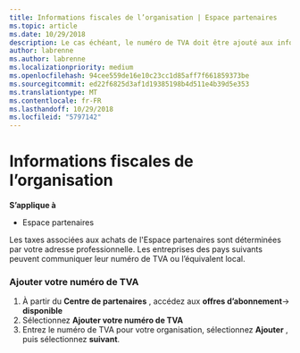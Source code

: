 ```yaml
---
title: Informations fiscales de l’organisation | Espace partenaires
ms.topic: article
ms.date: 10/29/2018
description: Le cas échéant, le numéro de TVA doit être ajouté aux informations de votre organisation
author: labrenne
ms.author: labrenne
ms.localizationpriority: medium
ms.openlocfilehash: 94cee559de16e10c23cc1d85aff7f661859373be
ms.sourcegitcommit: ed22f6825d3af1d19385198b4d511e4b39d5e353
ms.translationtype: MT
ms.contentlocale: fr-FR
ms.lasthandoff: 10/29/2018
ms.locfileid: "5797142"
---
```

# <a name="organization-tax-information"></a>Informations fiscales de l’organisation

**S’applique à**

-  Espace partenaires

Les taxes associées aux achats de l'Espace partenaires sont déterminées par votre adresse professionnelle. Les entreprises des pays suivants peuvent communiquer leur numéro de TVA ou l’équivalent local.

### <a name="add-your-vat-id"></a>Ajouter votre numéro de TVA

1.  À partir du **Centre de partenaires** , accédez aux **offres d’abonnement**-> **disponible**
2.  Sélectionnez **Ajouter votre numéro de TVA**
3.  Entrez le numéro de TVA pour votre organisation, sélectionnez **Ajouter** , puis sélectionnez **suivant**.





 



